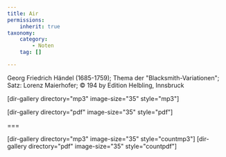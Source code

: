 ```yaml
---
title: Air
permissions:
    inherit: true
taxonomy:
    category:
        - Noten
    tag: []

---
```


Georg Friedrich Händel (1685-1759); Thema der "Blacksmith-Variationen"; 
Satz: Lorenz Maierhofer; 
© 194 by Edition Helbling, Innsbruck

[dir-gallery directory="mp3" image-size="35" style="mp3"]

[dir-gallery directory="pdf" image-size="35" style="pdf"]

===

[dir-gallery directory="mp3" image-size="35" style="countmp3"]
[dir-gallery directory="pdf" image-size="35" style="countpdf"]